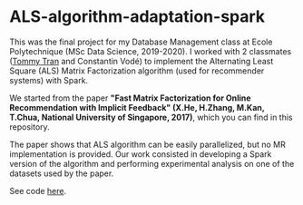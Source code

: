 # ALS-algorithm-adaptation-spark

This was the final project for my Database Management class at Ecole Polytechnique (MSc Data Science, 2019-2020).
I worked with 2 classmates ([Tommy Tran](https://github.com/TommyTranX) and Constantin Vodé) to implement the Alternating Least Square (ALS) Matrix Factorization algorithm (used for recommender systems) with Spark.

We started from the paper **"Fast Matrix Factorization for Online Recommendation with Implicit Feedback" (X.He, H.Zhang, M.Kan, T.Chua, National University of Singapore, 2017)**, which you can find in this repository.

The paper shows that ALS algorithm can be easily parallelized, but no MR implementation is provided. Our work consisted in developing a Spark version of the algorithm and performing experimental analysis on one of the datasets used by the paper. 

See code [here](Database_Project_TommyTran_ThomasdeMareuil_ConstantinVodé.ipynb).
